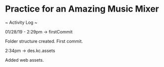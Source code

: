# Practice for an Amazing Music Mixer


~ Activity Log ~

01/28/19 - 2:29pm -> firstCommit

Folder structure created. First commit.

2:34pm -> des.kc.assets

Added web assets.